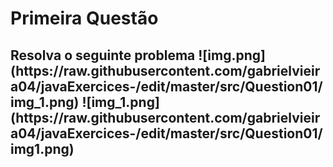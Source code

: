<H1>Primeira Questão
<h2>Resolva o seguinte problema
![img.png](https://raw.githubusercontent.com/gabrielvieira04/javaExercices-/edit/master/src/Question01/img_1.png)
![img_1.png](https://raw.githubusercontent.com/gabrielvieira04/javaExercices-/edit/master/src/Question01/img1.png)
